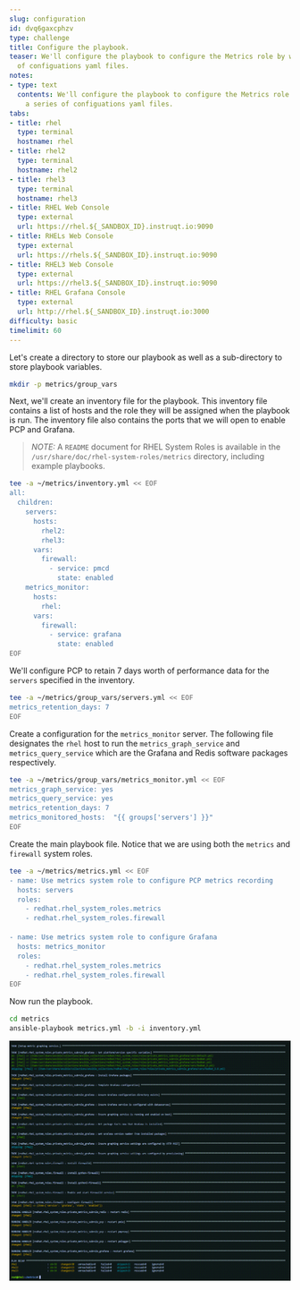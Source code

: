```yaml
---
slug: configuration
id: dvq6gaxcphzv
type: challenge
title: Configure the playbook.
teaser: We'll configure the playbook to configure the Metrics role by writing a series
  of configuations yaml files.
notes:
- type: text
  contents: We'll configure the playbook to configure the Metrics role by writing
    a series of configuations yaml files.
tabs:
- title: rhel
  type: terminal
  hostname: rhel
- title: rhel2
  type: terminal
  hostname: rhel2
- title: rhel3
  type: terminal
  hostname: rhel3
- title: RHEL Web Console
  type: external
  url: https://rhel.${_SANDBOX_ID}.instruqt.io:9090
- title: RHELs Web Console
  type: external
  url: https://rhels.${_SANDBOX_ID}.instruqt.io:9090
- title: RHEL3 Web Console
  type: external
  url: https://rhel3.${_SANDBOX_ID}.instruqt.io:9090
- title: RHEL Grafana Console
  type: external
  url: http://rhel.${_SANDBOX_ID}.instruqt.io:3000
difficulty: basic
timelimit: 60
---
```


Let's create a directory to store our playbook as well as a sub-directory to store playbook variables.

```bash
mkdir -p metrics/group_vars
```

Next, we'll create an inventory file for the playbook. This inventory file contains a list of hosts and the role they will be assigned when the playbook is run. The inventory file also contains the ports that we will open to enable PCP and Grafana.

> _NOTE:_ A `README` document for RHEL System Roles is available in the `/usr/share/doc/rhel-system-roles/metrics` directory, including example playbooks.

```bash
tee -a ~/metrics/inventory.yml << EOF
all:
  children:
    servers:
      hosts:
        rhel2:
        rhel3:
      vars:
        firewall:
          - service: pmcd
            state: enabled
    metrics_monitor:
      hosts:
        rhel:
      vars:
        firewall:
          - service: grafana
            state: enabled
EOF
```

We'll configure PCP to retain 7 days worth of performance data for the `servers` specified in the inventory.

```bash
tee -a ~/metrics/group_vars/servers.yml << EOF
metrics_retention_days: 7
EOF
```

Create a configuration for the `metrics_monitor` server. The following file designates the `rhel` host to run the `metrics_graph_service` and `metrics_query_service` which are the Grafana and Redis software packages respectively.

```bash
tee -a ~/metrics/group_vars/metrics_monitor.yml << EOF
metrics_graph_service: yes
metrics_query_service: yes
metrics_retention_days: 7
metrics_monitored_hosts:  "{{ groups['servers'] }}"
EOF
```

Create the main playbook file. Notice that we are using both the `metrics` and `firewall` system roles.

```bash
tee -a ~/metrics/metrics.yml << EOF
- name: Use metrics system role to configure PCP metrics recording
  hosts: servers
  roles: 
    - redhat.rhel_system_roles.metrics
    - redhat.rhel_system_roles.firewall

- name: Use metrics system role to configure Grafana
  hosts: metrics_monitor
  roles: 
    - redhat.rhel_system_roles.metrics
    - redhat.rhel_system_roles.firewall
EOF
```

Now run the playbook.

```bash
cd metrics
ansible-playbook metrics.yml -b -i inventory.yml
```

![metrics completed](../assets/metrics_success.png)
